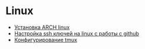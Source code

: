 # Linux
- [Установка ARCH linux](ARCH_setup.md)
- [Настройка ssh ключей на linux с работы с github](github-ssh-key.md)
- [Конфигурирование tmux](tmux_setting.md)